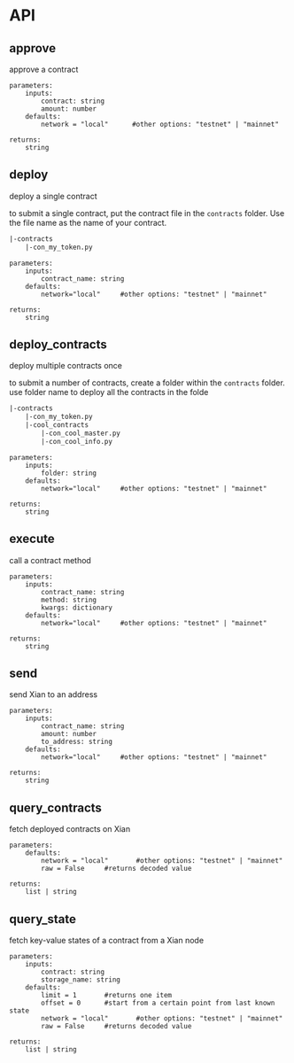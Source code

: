 # API

## approve
approve a contract
```
parameters:
    inputs:
        contract: string
        amount: number
    defaults:
        network = "local"      #other options: "testnet" | "mainnet"

returns:
    string
```

## deploy
deploy a single contract

to submit a single contract, put the contract file in the `contracts` folder. Use the file name as the name of your contract.
```txt
|-contracts
    |-con_my_token.py
```
```
parameters:
    inputs:
        contract_name: string 
    defaults:
        network="local"     #other options: "testnet" | "mainnet"

returns:
    string
```

## deploy_contracts
deploy multiple contracts once

to submit a number of contracts, create a folder within the `contracts` folder. use folder name to deploy all the contracts in the folde
```txt
|-contracts
    |-con_my_token.py
    |-cool_contracts
        |-con_cool_master.py
        |-con_cool_info.py
```
```
parameters:
    inputs:
        folder: string 
    defaults:
        network="local"     #other options: "testnet" | "mainnet"

returns:
    string
```

## execute
call a contract method
```
parameters:
    inputs:
        contract_name: string 
        method: string
        kwargs: dictionary
    defaults:
        network="local"     #other options: "testnet" | "mainnet"

returns:
    string
```

## send
send Xian to an address
```
parameters:
    inputs:
        contract_name: string 
        amount: number
        to_address: string
    defaults:
        network="local"     #other options: "testnet" | "mainnet"

returns:
    string
```

## query_contracts
fetch deployed contracts on Xian
```
parameters:
    defaults:
        network = "local"       #other options: "testnet" | "mainnet"
        raw = False     #returns decoded value

returns:
    list | string
```
## query_state
fetch key-value states of a contract from a Xian node
```
parameters:
    inputs:
        contract: string
        storage_name: string
    defaults:
        limit = 1       #returns one item
        offset = 0      #start from a certain point from last known state
        network = "local"       #other options: "testnet" | "mainnet"
        raw = False     #returns decoded value

returns:
    list | string
```